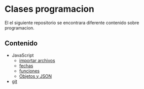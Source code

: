 # Clases programacion

El el siguiente repositorio se encontrara diferente contenido sobre programacion.

## Contenido 

- JavaScript
    - [importar archivos](./js/importar.md)
    - [fechas](./js/date.md)
    - [funciones](./js/funciones.md)
    - [Objetos y JSON](./js/json.md)
- [git](./git/README.md)